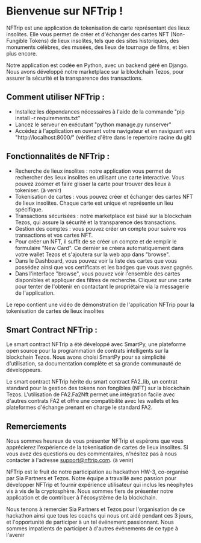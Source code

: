 # Bienvenue sur NFTrip !

NFTrip est une application de tokenisation de carte représentant des lieux insolites. Elle vous permet de créer et d'échanger des cartes NFT (Non-Fungible Tokens) de lieux insolites, tels que des sites historiques, des monuments célèbres, des musées, des lieux de tournage de films, et bien plus encore.

Notre application est codée en Python, avec un backend géré en Django. Nous avons développé notre marketplace sur la blockchain Tezos, pour assurer la sécurité et la transparence des transactions.

## Comment utiliser NFTrip :

- Installez les dépendances nécessaires à l'aide de la commande "pip install -r requirements.txt"
- Lancez le serveur en exécutant "python manage.py runserver"
- Accédez à l'application en ouvrant votre navigateur et en naviguant vers "http://localhost:8000/" (vérifiez d'être dans le repertoire racine du git)

## Fonctionnalités de NFTrip :

- Recherche de lieux insolites : notre application vous permet de rechercher des lieux insolites en utilisant une carte interactive. Vous pouvez zoomer et faire glisser la carte pour trouver des lieux à tokeniser. (à venir)
- Tokenisation de cartes : vous pouvez créer et échanger des cartes NFT de lieux insolites. Chaque carte est unique et représente un lieu spécifique.
- Transactions sécurisées : notre marketplace est basé sur la blockchain Tezos, qui assure la sécurité et la transparence des transactions.
- Gestion des comptes : vous pouvez créer un compte pour suivre vos transactions et vos cartes NFT.
- Pour créer un NFT, il suffit de se créer un compte et de remplir le formulaire "New Card". Ce dernier se créera automatiquement dans votre wallet Tezos et s'ajoutera sur la web app dans "browse". 
- Dans le Dashboard, vous pouvez voir la liste des cartes que vous possédez ainsi que vos certificats et les badges que vous avez gagnés.
- Dans l'interface "browse", vous pouvez voir l'ensemble des cartes disponibles et appliquer des filtres de recherche. Cliquez sur une carte pour tenter de l'obtenir en contactant le propriétaire via la messagerie de l'application.

Le repo contient une vidéo de démonstration de l'application NFTrip pour la tokenisation de cartes de lieux insolites

## Smart Contract NFTrip :

Le smart contract NFTrip a été développé avec SmartPy, une plateforme open source pour la programmation de contrats intelligents sur la blockchain Tezos. Nous avons choisi SmartPy pour sa simplicité d'utilisation, sa documentation complète et sa grande communauté de développeurs.

Le smart contract NFTrip hérite du smart contract FA2_lib, un contrat standard pour la gestion des tokens non fongibles (NFT) sur la blockchain Tezos. L'utilisation de FA2.Fa2Nft permet une intégration facile avec d'autres contrats FA2 et offre une compatibilité avec les wallets et les plateformes d'échange prenant en charge le standard FA2.

## Remerciements
Nous sommes heureux de vous présenter NFTrip et espérons que vous apprécierez l'expérience de la tokenisation de cartes de lieux insolites. Si vous avez des questions ou des commentaires, n'hésitez pas à nous contacter à l'adresse support@nftrip.com. (à venir)

NFTrip est le fruit de notre participation au hackathon HW-3, co-organisé par Sia Partners et Tezos.
Notre équipe a travaillé avec passion pour développer NFTrip et fournir expérience utilisateur qui inclus les néophytes vis à vis de la cryptosphère. Nous sommes fiers de présenter notre application et de contribuer à l'écosystème de la blockchain.

Nous tenons à remercier Sia Partners et Tezos pour l'organisation de ce hackathon ainsi que tous les coachs qui nous ont aidé pendant ces 3 jours, et l'opportunité de participer à un tel événement passionnant. Nous sommes impatients de participer à d'autres événements de ce type à l'avenir
